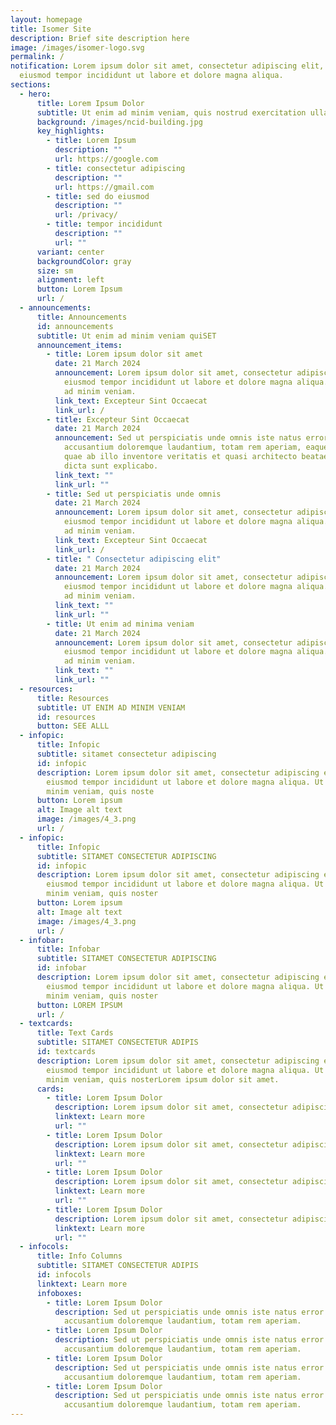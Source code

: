 ```yaml
---
layout: homepage
title: Isomer Site
description: Brief site description here
image: /images/isomer-logo.svg
permalink: /
notification: Lorem ipsum dolor sit amet, consectetur adipiscing elit, sed do
  eiusmod tempor incididunt ut labore et dolore magna aliqua.
sections:
  - hero:
      title: Lorem Ipsum Dolor
      subtitle: Ut enim ad minim veniam, quis nostrud exercitation ullamco.
      background: /images/ncid-building.jpg
      key_highlights:
        - title: Lorem Ipsum
          description: ""
          url: https://google.com
        - title: consectetur adipiscing
          description: ""
          url: https://gmail.com
        - title: sed do eiusmod
          description: ""
          url: /privacy/
        - title: tempor incididunt
          description: ""
          url: ""
      variant: center
      backgroundColor: gray
      size: sm
      alignment: left
      button: Lorem Ipsum
      url: /
  - announcements:
      title: Announcements
      id: announcements
      subtitle: Ut enim ad minim veniam quiSET
      announcement_items:
        - title: Lorem ipsum dolor sit amet
          date: 21 March 2024
          announcement: Lorem ipsum dolor sit amet, consectetur adipiscing elit, sed do
            eiusmod tempor incididunt ut labore et dolore magna aliqua. Ut enim
            ad minim veniam.
          link_text: Excepteur Sint Occaecat
          link_url: /
        - title: Excepteur Sint Occaecat
          date: 21 March 2024
          announcement: Sed ut perspiciatis unde omnis iste natus error sit voluptatem
            accusantium doloremque laudantium, totam rem aperiam, eaque ipsa
            quae ab illo inventore veritatis et quasi architecto beatae vitae
            dicta sunt explicabo.
          link_text: ""
          link_url: ""
        - title: Sed ut perspiciatis unde omnis
          date: 21 March 2024
          announcement: Lorem ipsum dolor sit amet, consectetur adipiscing elit, sed do
            eiusmod tempor incididunt ut labore et dolore magna aliqua. Ut enim
            ad minim veniam.
          link_text: Excepteur Sint Occaecat
          link_url: /
        - title: " Consectetur adipiscing elit"
          date: 21 March 2024
          announcement: Lorem ipsum dolor sit amet, consectetur adipiscing elit, sed do
            eiusmod tempor incididunt ut labore et dolore magna aliqua. Ut enim
            ad minim veniam.
          link_text: ""
          link_url: ""
        - title: Ut enim ad minima veniam
          date: 21 March 2024
          announcement: Lorem ipsum dolor sit amet, consectetur adipiscing elit, sed do
            eiusmod tempor incididunt ut labore et dolore magna aliqua. Ut enim
            ad minim veniam.
          link_text: ""
          link_url: ""
  - resources:
      title: Resources
      subtitle: UT ENIM AD MINIM VENIAM
      id: resources
      button: SEE ALLL
  - infopic:
      title: Infopic
      subtitle: sitamet consectetur adipiscing
      id: infopic
      description: Lorem ipsum dolor sit amet, consectetur adipiscing elit, sed do
        eiusmod tempor incididunt ut labore et dolore magna aliqua. Ut enim ad
        minim veniam, quis noste
      button: Lorem ipsum
      alt: Image alt text
      image: /images/4_3.png
      url: /
  - infopic:
      title: Infopic
      subtitle: SITAMET CONSECTETUR ADIPISCING
      id: infopic
      description: Lorem ipsum dolor sit amet, consectetur adipiscing elit, sed do
        eiusmod tempor incididunt ut labore et dolore magna aliqua. Ut enim ad
        minim veniam, quis noster
      button: Lorem ipsum
      alt: Image alt text
      image: /images/4_3.png
      url: /
  - infobar:
      title: Infobar
      subtitle: SITAMET CONSECTETUR ADIPISCING
      id: infobar
      description: Lorem ipsum dolor sit amet, consectetur adipiscing elit, sed do
        eiusmod tempor incididunt ut labore et dolore magna aliqua. Ut enim ad
        minim veniam, quis noster
      button: LOREM IPSUM
      url: /
  - textcards:
      title: Text Cards
      subtitle: SITAMET CONSECTETUR ADIPIS
      id: textcards
      description: Lorem ipsum dolor sit amet, consectetur adipiscing elit, sed do
        eiusmod tempor incididunt ut labore et dolore magna aliqua. Ut enim ad
        minim veniam, quis nosterLorem ipsum dolor sit amet.
      cards:
        - title: Lorem Ipsum Dolor
          description: Lorem ipsum dolor sit amet, consectetur adipiscing elit, sed do.
          linktext: Learn more
          url: ""
        - title: Lorem Ipsum Dolor
          description: Lorem ipsum dolor sit amet, consectetur adipiscing elit, sed do.
          linktext: Learn more
          url: ""
        - title: Lorem Ipsum Dolor
          description: Lorem ipsum dolor sit amet, consectetur adipiscing elit, sed do.
          linktext: Learn more
          url: ""
        - title: Lorem Ipsum Dolor
          description: Lorem ipsum dolor sit amet, consectetur adipiscing elit, sed do.
          linktext: Learn more
          url: ""
  - infocols:
      title: Info Columns
      subtitle: SITAMET CONSECTETUR ADIPIS
      id: infocols
      linktext: Learn more
      infoboxes:
        - title: Lorem Ipsum Dolor
          description: Sed ut perspiciatis unde omnis iste natus error sit voluptatem
            accusantium doloremque laudantium, totam rem aperiam.
        - title: Lorem Ipsum Dolor
          description: Sed ut perspiciatis unde omnis iste natus error sit voluptatem
            accusantium doloremque laudantium, totam rem aperiam.
        - title: Lorem Ipsum Dolor
          description: Sed ut perspiciatis unde omnis iste natus error sit voluptatem
            accusantium doloremque laudantium, totam rem aperiam.
        - title: Lorem Ipsum Dolor
          description: Sed ut perspiciatis unde omnis iste natus error sit voluptatem
            accusantium doloremque laudantium, totam rem aperiam.
---
```

